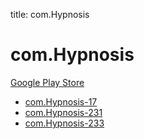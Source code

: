 title: com.Hypnosis
# com.Hypnosis


[Google Play Store](https://play.google.com/store/apps/details?id=com.Hypnosis)


* [com.Hypnosis-17](./com.Hypnosis-17/)
* [com.Hypnosis-231](./com.Hypnosis-231/)
* [com.Hypnosis-233](./com.Hypnosis-233/)